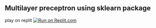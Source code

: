 ## Multilayer preceptron using sklearn package

play on replit 
[![Run on Replit.com](https://replit.com/badge/github/MahdyZ7/MLP-from-sklearn)](https://replit.com/@MahdyZ7/MLP-from-sklearn)